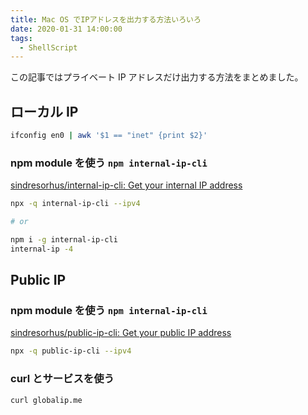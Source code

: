 ```yaml
---
title: Mac OS でIPアドレスを出力する方法いろいろ
date: 2020-01-31 14:00:00
tags:
  - ShellScript
---
```


この記事ではプライベート IP アドレスだけ出力する方法をまとめました。

## ローカル IP

```sh
ifconfig en0 | awk '$1 == "inet" {print $2}'
```

### npm module を使う `npm internal-ip-cli`

[sindresorhus/internal\-ip\-cli: Get your internal IP address](https://github.com/sindresorhus/internal-ip-cli)

```sh
npx -q internal-ip-cli --ipv4

# or

npm i -g internal-ip-cli
internal-ip -4
```

## Public IP

### npm module を使う `npm internal-ip-cli`

[sindresorhus/public\-ip\-cli: Get your public IP address](https://github.com/sindresorhus/public-ip-cli)

```sh
npx -q public-ip-cli --ipv4
```

### curl とサービスを使う

```sh
curl globalip.me
```
